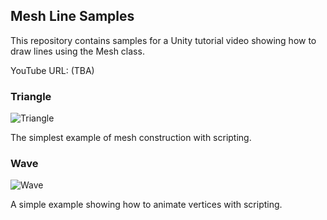 ## Mesh Line Samples

This repository contains samples for a Unity tutorial video showing how to
draw lines using the Mesh class.

YouTube URL: (TBA)

### Triangle

![Triangle](https://user-images.githubusercontent.com/343936/221339950-72cd5dbb-c4f1-4cc2-9396-c321747c17b1.png)


The simplest example of mesh construction with scripting.

### Wave

![Wave](https://user-images.githubusercontent.com/343936/221339954-be6646d3-c27f-4ff8-b8e3-e058677dc063.gif)

A simple example showing how to animate vertices with scripting.
